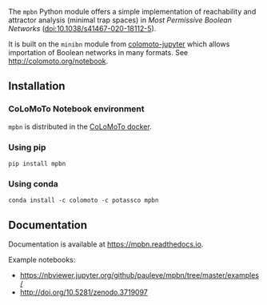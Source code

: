 
The `mpbn` Python module offers a simple implementation of reachability and attractor analysis (minimal trap spaces) in *Most Permissive Boolean Networks* ([doi:10.1038/s41467-020-18112-5](https://doi.org/10.1038/s41467-020-18112-5)).

It is built on the `minibn` module from [colomoto-jupyter](https://github.com/colomoto/colomoto-jupyter) which allows importation of Boolean networks in many formats. See http://colomoto.org/notebook.

## Installation

### CoLoMoTo Notebook environment

`mpbn` is distributed in the [CoLoMoTo docker](http://colomoto.org/notebook).

### Using pip

```
pip install mpbn
```

### Using conda
```
conda install -c colomoto -c potassco mpbn
```

## Documentation

Documentation is available at https://mpbn.readthedocs.io.

Example notebooks:
* https://nbviewer.jupyter.org/github/pauleve/mpbn/tree/master/examples/
* http://doi.org/10.5281/zenodo.3719097


[1]: https://arxiv.org/abs/1808.10240
